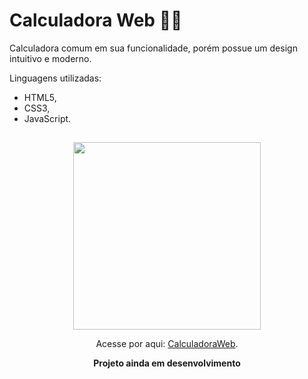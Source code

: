 # Calculadora Web 👨‍🏫

Calculadora comum em sua funcionalidade, porém possue um design intuitivo e moderno.

Linguagens utilizadas:

- HTML5,
- CSS3,
- JavaScript.

## 
<div align='center'>
<img src="https://github.com/YoungC0DE/calculadoraWeb/blob/main/Images/forGit.png" width="300">

Acesse por aqui: [CalculadoraWeb](https://youngc0de.github.io/calculadoraWeb/).

**Projeto ainda em desenvolvimento**
</div>
